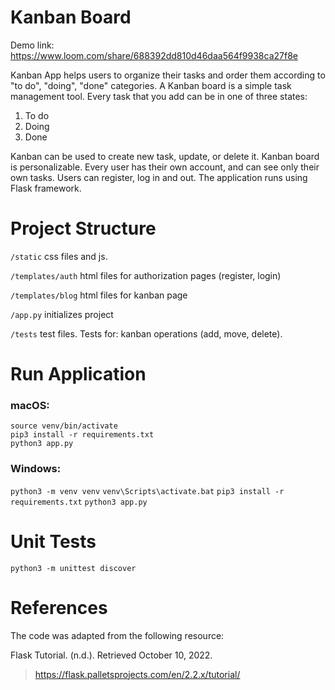 # Kanban Board

Demo link: https://www.loom.com/share/688392dd810d46daa564f9938ca27f8e

Kanban App helps users to organize their tasks and order them according to "to do", "doing", "done" categories.
A Kanban board is a simple task management tool. Every task that you add can be in one of three states:

1. To do
2. Doing
3. Done

Kanban can be used to create new task, update, or delete it. Kanban board is personalizable. Every user has their own account, and can see only their own tasks. Users can register, log in and out. The application runs using Flask framework. 



# Project Structure 

`/static` css files and js.

`/templates/auth` html files for authorization pages (register, login)

`/templates/blog` html files for kanban page

`/app.py` initializes project

`/tests` test files. Tests for: kanban operations (add, move, delete).


# Run Application

### macOS:

```python3 -m venv venv
source venv/bin/activate
pip3 install -r requirements.txt
python3 app.py
```

### Windows:

`python3 -m venv venv`
`venv\Scripts\activate.bat`
`pip3 install -r requirements.txt`
`python3 app.py`


# Unit Tests

`python3 -m unittest discover`


# References

The code was adapted from the following resource:

Flask Tutorial. (n.d.). Retrieved October 10, 2022.
> https://flask.palletsprojects.com/en/2.2.x/tutorial/
